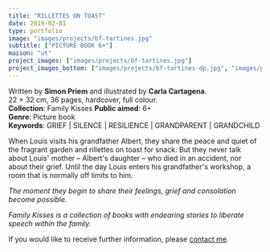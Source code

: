 ```yaml
---
title: "RILLETTES ON TOAST"
date: 2019-02-01
type: portfolio
image: "images/projects/bf-tartines.jpg"
subtitle: ["PICTURE BOOK 6+"]
maison: "ut"
project_images: ["images/projects/bf-tartines.jpg"]
project_images_bottom: ["images/projects/bf-tartines-dp.jpg", "images/projects/bf-tartines-dp2.jpg", "images/projects/bf-tartines-dp3.jpg"]
---
```


Written by **Simon Priem** and illustrated by **Carla Cartagena**.   
22 × 32 cm, 36 pages, hardcover, full colour.  
**Collection**: Family Kisses 
**Public aimed**: 6+   
**Genre**: Picture book      
**Keywords**: GRIEF | SILENCE | RESILIENCE | GRANDPARENT | GRANDCHILD   


When Louis visits his grandfather Albert, they share the peace and quiet of the fragrant garden 
and rillettes on toast for snack. 
But they never talk about Louis' mother – Albert's daughter – who died in an accident, nor about their grief. 
Until the day Louis enters his grandfather's workshop, a room that is normally off limits to him.

*The moment they begin to share their feelings, grief and consolation become possible.*      




*Family Kisses is a collection of books with endearing stories to liberate speech within the family.*




If you would like to receive further information, please [contact me](mailto:melanie.guillaumin.edition@gmail.com).


